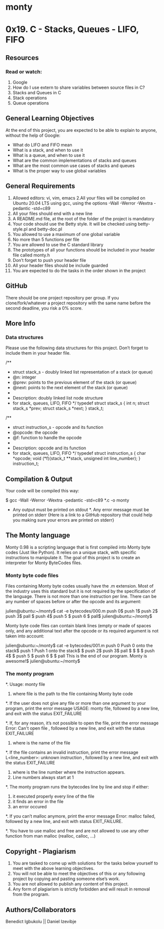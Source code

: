 # monty

# 0x19. C - Stacks, Queues - LIFO, FIFO

## Resources
### Read or watch:

1. Google
2. How do I use extern to share variables between source files in C?
3. Stacks and Queues in C
4. Stack operations
5. Queue operations

## General Learning Objectives
At the end of this project, you are expected to be able to explain to anyone, without the help of Google:

* What do LIFO and FIFO mean
* What is a stack, and when to use it
* What is a queue, and when to use it
* What are the common implementations of stacks and queues
* What are the most common use cases of stacks and queues
* What is the proper way to use global variables

## General Requirements

1. Allowed editors: vi, vim, emacs
2.All your files will be compiled on Ubuntu 20.04 LTS using gcc, using the options -Wall -Werror -Wextra -pedantic -std=c89
3. All your files should end with a new line
4. A README.md file, at the root of the folder of the project is mandatory
5. Your code should use the Betty style. It will be checked using betty-style.pl and betty-doc.pl
6. You allowed to use a maximum of one global variable
7. No more than 5 functions per file
8. You are allowed to use the C standard library
9. The prototypes of all your functions should be included in your header file called monty.h
10. Don’t forget to push your header file
11. All your header files should be include guarded
12. You are expected to do the tasks in the order shown in the project

## GitHub
There should be one project repository per group. If you clone/fork/whatever a project repository with the same name before the second deadline, you risk a 0% score.

## More Info

### Data structures
Please use the following data structures for this project. Don’t forget to include them in your header file.

/**
 * struct stack_s - doubly linked list representation of a stack (or queue)
 * @n: integer
 * @prev: points to the previous element of the stack (or queue)
 * @next: points to the next element of the stack (or queue)
 *
 * Description: doubly linked list node structure
 * for stack, queues, LIFO, FIFO
 */
typedef struct stack_s
{
        int n;
        struct stack_s *prev;
        struct stack_s *next;
} stack_t;

/**
 * struct instruction_s - opcode and its function
 * @opcode: the opcode
 * @f: function to handle the opcode
 *
 * Description: opcode and its function
 * for stack, queues, LIFO, FIFO
 */
typedef struct instruction_s
{
        char *opcode;
        void (*f)(stack_t **stack, unsigned int line_number);
} instruction_t;


## Compilation & Output
Your code will be compiled this way:

$ gcc -Wall -Werror -Wextra -pedantic -std=c89 *.c -o monty

* Any output must be printed on stdout
*. Any error message must be printed on stderr
{Here is a link to a GitHub repository that could help you making sure your errors are printed on stderr}

## The Monty language
Monty 0.98 is a scripting language that is first compiled into Monty byte codes (Just like Python). It relies on a unique stack, with specific instructions to manipulate it. The goal of this project is to create an interpreter for Monty ByteCodes files.

### Monty byte code files

Files containing Monty byte codes usually have the .m extension. Most of the industry uses this standard but it is not required by the specification of the language. There is not more than one instruction per line. There can be any number of spaces before or after the opcode and its argument:


julien@ubuntu:~/monty$ cat -e bytecodes/000.m
push 0$
push 1$
push 2$
  push 3$
                   pall    $
push 4$
    push 5    $
      push    6        $
pall$
julien@ubuntu:~/monty$

Monty byte code files can contain blank lines (empty or made of spaces only, and any additional text after the opcode or its required argument is not taken into account:


julien@ubuntu:~/monty$ cat -e bytecodes/001.m
push 0 Push 0 onto the stack$
push 1 Push 1 onto the stack$
$
push 2$
  push 3$
                   pall    $
$
$
                           $
push 4$
$
    push 5    $
      push    6        $
$
pall This is the end of our program. Monty is awesome!$
julien@ubuntu:~/monty$

### The monty program

*. Usage: monty file
1. where file is the path to the file containing Monty byte code
   
*. If the user does not give any file or more than one argument to your program, print the error message USAGE: monty file, followed by a new line, and exit with the status EXIT_FAILURE

*. If, for any reason, it’s not possible to open the file, print the error message Error: Can't open file <file>, followed by a new line, and exit with the status EXIT_FAILURE
1.  where <file> is the name of the file

*. If the file contains an invalid instruction, print the error message L<line_number>: unknown instruction <opcode>, followed by a new line, and exit with the status EXIT_FAILURE
1. where is the line number where the instruction appears.
2. Line numbers always start at 1

*. The monty program runs the bytecodes line by line and stop if either:
1. it executed properly every line of the file
2. it finds an error in the file
3. an error occured

*. If you can’t malloc anymore, print the error message Error: malloc failed, followed by a new line, and exit with status EXIT_FAILURE.

*. You have to use malloc and free and are not allowed to use any other function from man malloc (realloc, calloc, …)

## Copyright - Plagiarism
1. You are tasked to come up with solutions for the tasks below yourself to meet with the above learning objectives.
2. You will not be able to meet the objectives of this or any following project by copying and pasting someone else’s work.
3. You are not allowed to publish any content of this project.
4. Any form of plagiarism is strictly forbidden and will result in removal from the program.

## Authors/Collaborators

Benedict Igbukolu || Daniel Izevibje